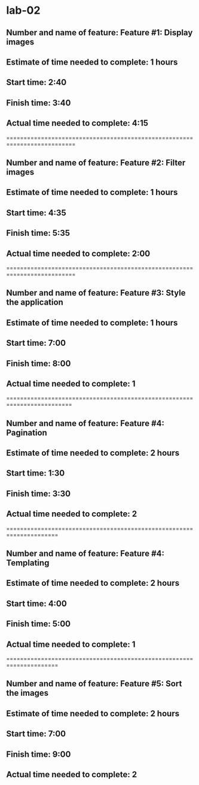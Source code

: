 # lab-02

## Number and name of feature: Feature #1: Display images

## Estimate of time needed to complete: 1 hours

## Start time: 2:40

## Finish time: 3:40

## Actual time needed to complete: 4:15

==========================================================================
## Number and name of feature: Feature #2: Filter images

## Estimate of time needed to complete: 1 hours

## Start time: 4:35

## Finish time: 5:35

## Actual time needed to complete: 2:00

==========================================================================
## Number and name of feature: Feature #3: Style the application

## Estimate of time needed to complete: 1 hours

## Start time: 7:00

## Finish time: 8:00

## Actual time needed to complete: 1

=========================================================================
## Number and name of feature: Feature #4: Pagination

## Estimate of time needed to complete: 2 hours

## Start time: 1:30

## Finish time: 3:30

## Actual time needed to complete: 2

=====================================================================

## Number and name of feature: Feature #4: Templating

## Estimate of time needed to complete: 2 hours

## Start time: 4:00

## Finish time: 5:00

## Actual time needed to complete: 1

=====================================================================

## Number and name of feature: Feature #5: Sort the images

## Estimate of time needed to complete: 2 hours

## Start time: 7:00

## Finish time: 9:00

## Actual time needed to complete: 2